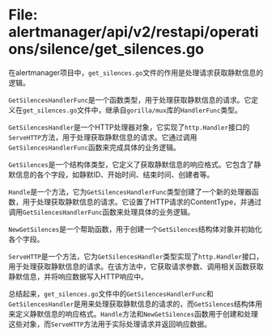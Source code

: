 # File: alertmanager/api/v2/restapi/operations/silence/get_silences.go

在alertmanager项目中，`get_silences.go`文件的作用是处理请求获取静默信息的逻辑。

`GetSilencesHandlerFunc`是一个函数类型，用于处理获取静默信息的请求。它定义在`get_silences.go`文件中，继承自`gorilla/mux`库的`HandlerFunc`类型。

`GetSilencesHandler`是一个HTTP处理器对象，它实现了`http.Handler`接口的`ServeHTTP`方法，用于处理获取静默信息的请求。它通过调用`GetSilencesHandlerFunc`函数来完成具体的业务逻辑。

`GetSilences`是一个结构体类型，它定义了获取静默信息的响应格式。它包含了静默信息的各个字段，如静默ID、开始时间、结束时间、创建者等。

`Handle`是一个方法，它为`GetSilencesHandlerFunc`类型创建了一个新的处理器函数，用于处理获取静默信息的请求。它设置了HTTP请求的ContentType，并通过调用`GetSilencesHandlerFunc`函数来处理具体的业务逻辑。

`NewGetSilences`是一个帮助函数，用于创建一个`GetSilences`结构体对象并初始化各个字段。

`ServeHTTP`是一个方法，它为`GetSilencesHandler`类型实现了`http.Handler`接口，用于处理获取静默信息的请求。在该方法中，它获取请求参数、调用相关函数获取静默信息，并将响应数据写入HTTP响应中。

总结起来，`get_silences.go`文件中的`GetSilencesHandlerFunc`和`GetSilencesHandler`是用来处理获取静默信息的请求的，而`GetSilences`结构体用来定义静默信息的响应格式。`Handle`方法和`NewGetSilences`函数用于创建和处理这些对象，而`ServeHTTP`方法用于实际处理请求并返回响应数据。

